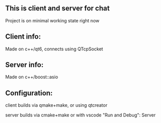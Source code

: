 ## This is client and server for chat

Project is on minimal working state right now

## Client info:

Made on c++/qt6, connects using QTcpSocket

## Server info:

Made on c++/boost::asio

## Configuration:

client builds via qmake+make, or using qtcreator

server builds via cmake+make or with vscode "Run and Debug": Server 
